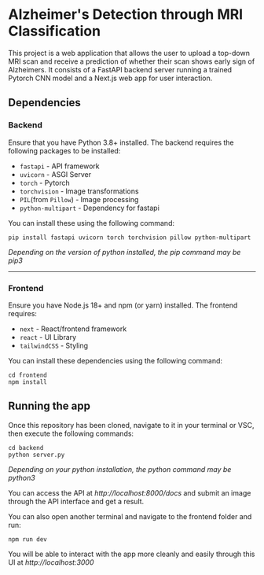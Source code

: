 # Alzheimer's Detection through MRI Classification

This project is a web application that allows the user to upload a top-down MRI scan and receive a prediction of whether their scan shows early sign of Alzheimers. It consists of a FastAPI backend server running a trained Pytorch CNN model and a Next.js web app for user interaction.

## Dependencies

### Backend
Ensure that you have Python 3.8+ installed. The backend requires the following packages to be installed:

* `fastapi` - API framework
* `uvicorn` - ASGI Server
* `torch` - Pytorch
* `torchvision` - Image transformations
* `PIL`(from `Pillow`) - Image processing
* `python-multipart` - Dependency for fastapi

You can install these using the following command:
    
    pip install fastapi uvicorn torch torchvision pillow python-multipart

*Depending on the version of python installed, the pip command may be pip3*

---

### Frontend
Ensure you have Node.js 18+ and npm (or yarn) installed. The frontend requires:

* `next` - React/frontend framework
* `react` - UI Library
* `tailwindCSS` - Styling

You can install these dependencies using the following command:

    cd frontend
    npm install

## Running the app

Once this repository has been cloned, navigate to it in your terminal or VSC, then execute the following commands:

    cd backend
    python server.py

*Depending on your python installation, the python command may be python3*

You can access the API at *http://localhost:8000/docs* and submit an image through the API interface and get a result.

You can also open another terminal and navigate to the frontend folder and run:

    npm run dev

You will be able to interact with the app more cleanly and easily through this UI at *http://localhost:3000*